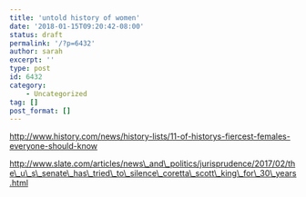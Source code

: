 ```yaml
---
title: 'untold history of women'
date: '2018-01-15T09:20:42-08:00'
status: draft
permalink: '/?p=6432'
author: sarah
excerpt: ''
type: post
id: 6432
category:
    - Uncategorized
tag: []
post_format: []
---
```

http://www.history.com/news/history-lists/11-of-historys-fiercest-females-everyone-should-know

http://www.slate.com/articles/news\_and\_politics/jurisprudence/2017/02/the\_u\_s\_senate\_has\_tried\_to\_silence\_coretta\_scott\_king\_for\_30\_years.html